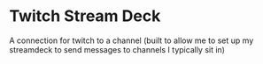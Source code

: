# Twitch Stream Deck
A connection for twitch to a channel (built to allow me to set up my streamdeck to send messages to channels I typically sit in)
